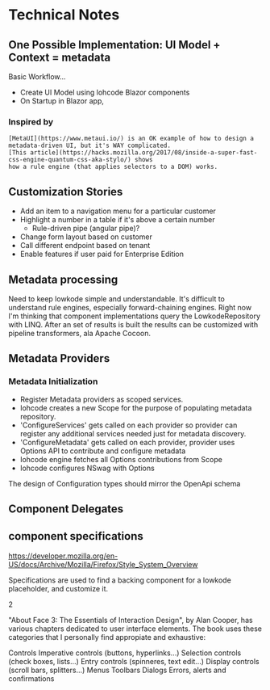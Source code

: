 ﻿# Technical Notes

## One Possible Implementation: UI Model + Context = metadata

Basic Workflow...
- Create UI Model using lohcode Blazor components
- On Startup in Blazor app, 

### Inspired by
	[MetaUI](https://www.metaui.io/) is an OK example of how to design a metadata-driven UI, but it's WAY complicated.
	[This article](https://hacks.mozilla.org/2017/08/inside-a-super-fast-css-engine-quantum-css-aka-stylo/) shows 
	how a rule engine (that applies selectors to a DOM) works.
	
## Customization Stories
- Add an item to a navigation menu for a particular customer
- Highlight a number in a table if it's above a certain number
	- Rule-driven pipe (angular pipe)?
- Change form layout based on customer
- Call different endpoint based on tenant
- Enable features if user paid for Enterprise Edition

## Metadata processing
Need to keep lowkode simple and understandable.
It's difficult to understand rule engines, especially forward-chaining engines.
Right now I'm thinking that component implementations query the LowkodeRepository with LINQ.
After an set of results is built the results can be customized with pipeline transformers, ala Apache Cocoon.

## Metadata Providers

### Metadata Initialization
+ Register Metadata providers as scoped services.
+ lohcode creates a new Scope for the purpose of populating metadata repository.
+ 'ConfigureServices' gets called on each provider so provider can register any additional services needed just for metadata discovery.
+ 'ConfigureMetadata' gets called on each provider, provider uses Options API to contribute and configure metadata
+ lohcode engine fetches all Options contributions from Scope
+ lohcode configures NSwag with Options

The design of Configuration types should mirror the OpenApi schema

## Component Delegates

## component specifications

https://developer.mozilla.org/en-US/docs/Archive/Mozilla/Firefox/Style_System_Overview

Specifications are used to find a backing component for a lowkode placeholder, and customize it.




2

"About Face 3: The Essentials of Interaction Design", by Alan Cooper, has various chapters dedicated to user interface elements. The book uses these categories that I personally find appropiate and exhaustive:

Controls
Imperative controls (buttons, hyperlinks...)
Selection controls (check boxes, lists...)
Entry controls (spinneres, text edit...)
Display controls (scroll bars, splitters...)
Menus
Toolbars
Dialogs
Errors, alerts and confirmations